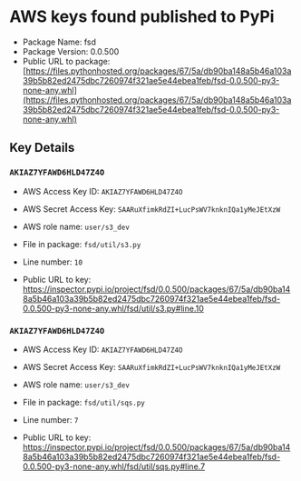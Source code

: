 # AWS keys found published to PyPi

* Package Name: fsd
* Package Version: 0.0.500
* Public URL to package: [https://files.pythonhosted.org/packages/67/5a/db90ba148a5b46a103a39b5b82ed2475dbc7260974f321ae5e44ebea1feb/fsd-0.0.500-py3-none-any.whl](https://files.pythonhosted.org/packages/67/5a/db90ba148a5b46a103a39b5b82ed2475dbc7260974f321ae5e44ebea1feb/fsd-0.0.500-py3-none-any.whl)

## Key Details

### `AKIAZ7YFAWD6HLD47Z4O`

* AWS Access Key ID: `AKIAZ7YFAWD6HLD47Z4O`
* AWS Secret Access Key: `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` 
* AWS role name: `user/s3_dev`
* File in package: `fsd/util/s3.py`
* Line number: `10`

* Public URL to key: https://inspector.pypi.io/project/fsd/0.0.500/packages/67/5a/db90ba148a5b46a103a39b5b82ed2475dbc7260974f321ae5e44ebea1feb/fsd-0.0.500-py3-none-any.whl/fsd/util/s3.py#line.10



### `AKIAZ7YFAWD6HLD47Z4O`

* AWS Access Key ID: `AKIAZ7YFAWD6HLD47Z4O`
* AWS Secret Access Key: `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` 
* AWS role name: `user/s3_dev`
* File in package: `fsd/util/sqs.py`
* Line number: `7`

* Public URL to key: https://inspector.pypi.io/project/fsd/0.0.500/packages/67/5a/db90ba148a5b46a103a39b5b82ed2475dbc7260974f321ae5e44ebea1feb/fsd-0.0.500-py3-none-any.whl/fsd/util/sqs.py#line.7


